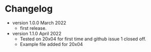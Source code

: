 # Changelog

* version 1.0.0 March 2022
	* first release.
* version 1.1.0 April 2022
	* Tested on 20x04 for first time and github issue 1 closed off.
	* Example file added for 20x04 

